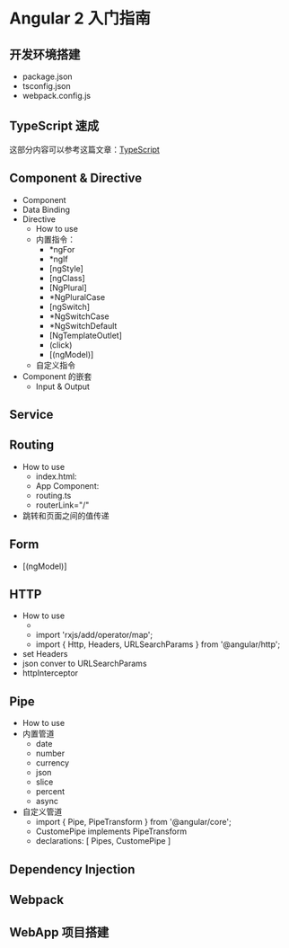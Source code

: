 # Angular 2 入门指南

## 开发环境搭建
* package.json
* tsconfig.json
* webpack.config.js
## TypeScript 速成
这部分内容可以参考这篇文章：[TypeScript](https://github.com/lijiakof/typescript)
## Component & Directive
* Component
* Data Binding
* Directive
    * How to use
    * 内置指令：
        * *ngFor
        * *ngIf
        * [ngStyle]
        * [ngClass]
        * [NgPlural]
        * *NgPluralCase
        * [ngSwitch]
        * *NgSwitchCase
        * *NgSwitchDefault
        * [NgTemplateOutlet]
        * (click)
        * [(ngModel)]
    * 自定义指令
* Component 的嵌套
    * Input & Output
## Service
## Routing
* How to use
    * index.html: <base href="/" />
    * App Component: <router-outlet></router-outlet>
    * routing.ts
    * routerLink="/"
* 跳转和页面之间的值传递
## Form
* [(ngModel)]
## HTTP
* How to use
    * <meta charset="utf8">
    * import 'rxjs/add/operator/map';
    * import { Http, Headers, URLSearchParams } from '@angular/http';
* set Headers
* json conver to URLSearchParams
* httpInterceptor
## Pipe
* How to use
* 内置管道
    * date
    * number
    * currency
    * json
    * slice
    * percent
    * async
* 自定义管道
    * import { Pipe, PipeTransform } from '@angular/core';
    * CustomePipe implements PipeTransform
    * declarations: [ Pipes, CustomePipe ]
## Dependency Injection
## Webpack
## WebApp 项目搭建
